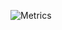 ![Metrics](https://metrics.lecoq.io/Zinvoke?template=classic&base.metadata=0&gists=1&config.timezone=America%2FToronto)
